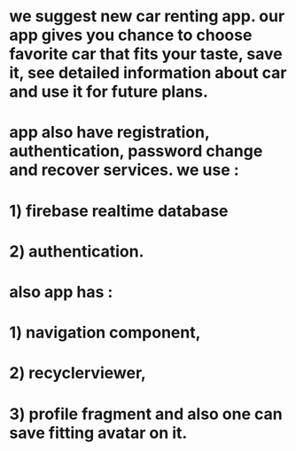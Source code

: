 # we suggest new car renting app. our app gives you chance to choose favorite car that fits your taste, save it, see detailed information about car and use it for future plans.
# app also have registration, authentication, password change and recover services. we use :
# 1) firebase realtime database 
# 2) authentication. 
# also app has :
# 1) navigation component,
# 2) recyclerviewer, 
# 3) profile fragment and also one can save fitting avatar on it.
